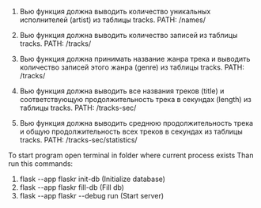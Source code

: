 1. Вью функция должна выводить количество уникальных исполнителей (artist) из таблицы tracks.
PATH: /names/

2. Вью функция должна выводить количество записей из таблицы tracks.
PATH: /tracks/

3. Вью функция должна принимать название жанра трека и выводить количество записей этого жанра (genre) из таблицы
   tracks.
PATH: /tracks/<genre>

4. Вью функция должна выводить все названия треков (title) и соответствующую продолжительность трека в секундах (length)
   из таблицы tracks.
PATH: /tracks-sec/

5. Вью функция должна выводить среднюю продолжительность трека и общую продолжительность всех треков в секундах из
   таблицы tracks.
PATH: /tracks-sec/statistics/


To start program open terminal in folder where current process exists
Than run this commands:
1. flask --app flaskr init-db (Initialize database)
2. flask --app flaskr fill-db (Fill db)
3. flask --app flaskr --debug run (Start server)

